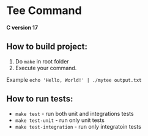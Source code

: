 # Tee Command
**C version 17**

## How to build project:
1. Do `make` in root folder
2. Execute your command.

Example `echo 'Hello, World!' | ./mytee output.txt`

## How to run tests:
- `make test` - run both unit and integrations tests
- `make test-unit` - run only unit tests
- `make test-integration` - run only integratoin tests
